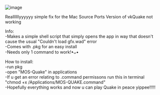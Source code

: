 ![image](https://github.com/user-attachments/assets/c958d0a3-fdb4-4156-926c-5717fd806780)

Reallllllyyyyyy simple fix for the Mac Source Ports Version of vkQuake not working

Info:                                 
-Makes a simple shell script that simply opens the app in way that doesn't cause the usual "Couldn't load gfx.wad" error                      
-Comes with .pkg for an easy install                                 
-Needs only 1 command to work!•ᴗ•

How to install:                                 
-run pkg                                 
-open "MOS-Quake" in applications                                 
-If u get an error relating to .command permissons run this in terminal "chmod +x /Applications/MOS-QUAKE.command"                                 
-Hopefully everything works and now u can play Quake in peace yippee!!!!!                                 
		
